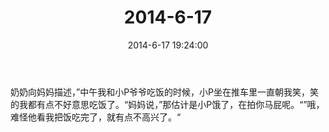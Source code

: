 ﻿---
title: 2014-6-17
date: 2014-6-17 19:24:00
tags:
categories: 爸爸
---
奶奶向妈妈描述，”中午我和小P爷爷吃饭的时候，小P坐在推车里一直朝我笑，笑的我都有点不好意思吃饭了。“妈妈说，”那估计是小P饿了，在拍你马屁呢。“”哦，难怪他看我把饭吃完了，就有点不高兴了。“ 